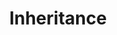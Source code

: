 ---
layout: page
title: Inheritance
permalink: /programming/lessons/inheritance.html
description: "What is Inheritance?"
comments: true
signoff: true
redirect_to:
  - https://automationintesting.com/programming/lessons/inheritance.html
---